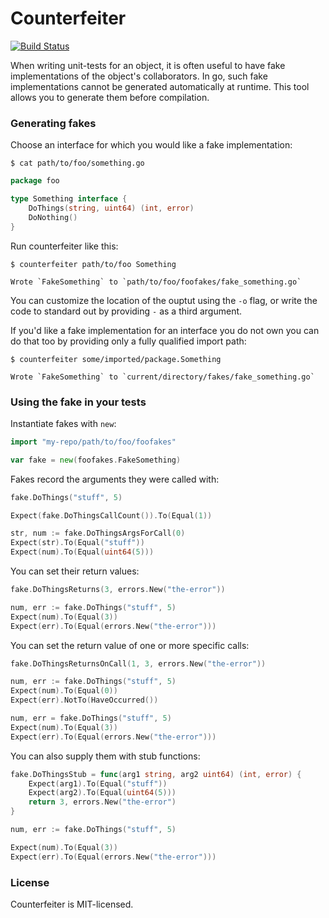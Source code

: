 Counterfeiter
=============

[![Build Status](https://travis-ci.org/nkovacs/counterfeiter.svg?branch=master)](https://travis-ci.org/nkovacs/counterfeiter)

When writing unit-tests for an object, it is often useful to have fake implementations
of the object's collaborators. In go, such fake implementations cannot be generated
automatically at runtime. This tool allows you to generate them before compilation.

### Generating fakes

Choose an interface for which you would like a fake implementation:

```shell
$ cat path/to/foo/something.go
```

```go
package foo

type Something interface {
	DoThings(string, uint64) (int, error)
	DoNothing()
}
```

Run counterfeiter like this:

```shell
$ counterfeiter path/to/foo Something
```

```
Wrote `FakeSomething` to `path/to/foo/foofakes/fake_something.go`
```

You can customize the location of the ouptut using the `-o` flag, or write the code to standard out by providing `-` as a third argument.

If you'd like a fake implementation for an interface you do not own you can do that too by providing only a fully qualified import path:

```shell
$ counterfeiter some/imported/package.Something
```

```
Wrote `FakeSomething` to `current/directory/fakes/fake_something.go`
```

### Using the fake in your tests

Instantiate fakes with `new`:

```go
import "my-repo/path/to/foo/foofakes"

var fake = new(foofakes.FakeSomething)
```

Fakes record the arguments they were called with:

```go
fake.DoThings("stuff", 5)

Expect(fake.DoThingsCallCount()).To(Equal(1))

str, num := fake.DoThingsArgsForCall(0)
Expect(str).To(Equal("stuff"))
Expect(num).To(Equal(uint64(5)))
```

You can set their return values:

```go
fake.DoThingsReturns(3, errors.New("the-error"))

num, err := fake.DoThings("stuff", 5)
Expect(num).To(Equal(3))
Expect(err).To(Equal(errors.New("the-error")))
```

You can set the return value of one or more specific calls:

```go
fake.DoThingsReturnsOnCall(1, 3, errors.New("the-error"))

num, err := fake.DoThings("stuff", 5)
Expect(num).To(Equal(0))
Expect(err).NotTo(HaveOccurred())

num, err = fake.DoThings("stuff", 5)
Expect(num).To(Equal(3))
Expect(err).To(Equal(errors.New("the-error")))
```

You can also supply them with stub functions:

```go
fake.DoThingsStub = func(arg1 string, arg2 uint64) (int, error) {
	Expect(arg1).To(Equal("stuff"))
	Expect(arg2).To(Equal(uint64(5)))
	return 3, errors.New("the-error")
}

num, err := fake.DoThings("stuff", 5)

Expect(num).To(Equal(3))
Expect(err).To(Equal(errors.New("the-error")))
```

### License

Counterfeiter is MIT-licensed.
